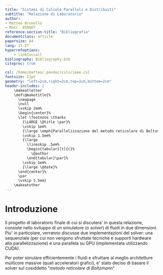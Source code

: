 ```yaml
---
title: "Sistemi di Calcolo Paralleli e Distribuiti"
subtitle: "Relazione di Laboratorio"
author:
- Matteo Brunello 
- Matr. 858867
reference-section-title: "Bibliografia"        
documentclass: article 
papersize: A4
lang: it-IT
hyperrefoptions:
    - linktoc=all
bibliography: Bibliography.bib
citeproc: true

csl: /home/matteo/.pandoc/csls/ieee.csl
fontsize: 12pt
geometry: "left=2cm,right=2cm,top=1cm,bottom=2cm"
header-includes: |
    \makeatletter
    \def\@maketitle{%
      \newpage
      \null
      \vskip 2em%
      \begin{center}%
      \let \footnote \thanks
        {\LARGE \@title \par}%
        \vskip 1em%
        {\large \emph{Parallelizzazione del metodo reticolare di Boltzmann per la simulazione di fluidi} \par}%
        \vskip 1.5em%
        {\large
          \lineskip .5em%
          \begin{tabular}[t]{c}%
            \@author
          \end{tabular}\par}%
        \vskip 1em%
        {\large \@date}%
      \end{center}%
      \par
      \vskip 1.5em}
    \makeatother
---
```


# Introduzione
Il progetto di laboratorio finale di cui si discutera' in questa relazione, consiste nello sviluppo
di un simulatore (o *solver*) di fluidi in due dimensioni. Piu' in particolare, verranno discusse
due implementazioni del solver: una sequenziale (per cui non vengono sfruttate tecniche e supporti
hardware alla parallelizzazione) e una parallela su GPU (implementata utilizzando CUDA).

Per poter simulare efficientemente i
fluidi e sfruttare al meglio architetture multicore massive (quali acceleratori grafici), e' stato
deciso di basare il solver sul cosiddetto "*metodo reticolare di Boltzmann*"
